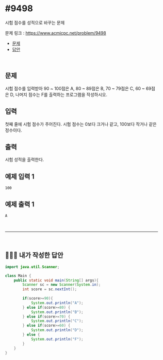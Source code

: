 # #9498

시험 점수를 성적으로 바꾸는 문제

문제 링크 : https://www.acmicpc.net/problem/9498

- [문제](#quiz)
- [답안](#answer)

<br>

## <a name="quiz"></a>문제

시험 점수를 입력받아 90 ~ 100점은 A, 80 ~ 89점은 B, 70 ~ 79점은 C, 60 ~ 69점은 D, 나머지 점수는 F를 출력하는 프로그램을 작성하시오.

## 입력

첫째 줄에 시험 점수가 주어진다. 시험 점수는 0보다 크거나 같고, 100보다 작거나 같은 정수이다.

## 출력

시험 성적을 출력한다.

## 예제 입력 1

```
100
```

## 예제 출력 1

```
A
```

<br>

------

<br>

## <a name="answer"></a>🙆🏻‍♂️ 내가 작성한 답안

```java
import java.util.Scanner;

class Main {
    public static void main(String[] args){
        Scanner sc = new Scanner(System.in);
        int score = sc.nextInt();
        
        if(score>=90){
            System.out.println("A");
        } else if(score>=80) {
            System.out.println("B");
        } else if(score>=70) {
            System.out.println("C");
        } else if(score>=60) {
            System.out.println("D");
        } else {
            System.out.println("F");
        }
    }
}
```

<br>

<br>